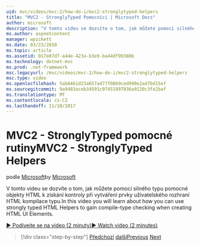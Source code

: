 ```yaml
---
uid: mvc/videos/mvc-2/how-do-i/mvc2-stronglytyped-helpers
title: "MVC2 - StronglyTyped Pomocníci | Microsoft Docs"
author: microsoft
description: "V tomto videu se dozvíte o tom, jak můžete pomocí silného typu pomocné objekty HTML k získání kontroly při vytváření prvky uživatelského rozhraní HTML kompilace typu."
ms.author: aspnetcontent
manager: wpickett
ms.date: 03/23/2010
ms.topic: article
ms.assetid: 017e87d7-a44e-423a-b3e9-ba44df99388b
ms.technology: dotnet-mvc
ms.prod: .net-framework
msc.legacyurl: /mvc/videos/mvc-2/how-do-i/mvc2-stronglytyped-helpers
msc.type: video
ms.openlocfilehash: 5ab8461d23a657ad77f08b9ced990e2ad7bd15ef
ms.sourcegitcommit: 9a9483aceb34591c97451997036a9120c3fe2baf
ms.translationtype: MT
ms.contentlocale: cs-CZ
ms.lasthandoff: 11/10/2017
---
```

<a name="mvc2---stronglytyped-helpers"></a><span data-ttu-id="5c6c7-103">MVC2 - StronglyTyped pomocné rutiny</span><span class="sxs-lookup"><span data-stu-id="5c6c7-103">MVC2 - StronglyTyped Helpers</span></span>
====================
<span data-ttu-id="5c6c7-104">podle [Microsoft](https://github.com/microsoft)</span><span class="sxs-lookup"><span data-stu-id="5c6c7-104">by [Microsoft](https://github.com/microsoft)</span></span>

<span data-ttu-id="5c6c7-105">V tomto videu se dozvíte o tom, jak můžete pomocí silného typu pomocné objekty HTML k získání kontroly při vytváření prvky uživatelského rozhraní HTML kompilace typu.</span><span class="sxs-lookup"><span data-stu-id="5c6c7-105">In this video you will learn about how you can use strongly typed HTML Helpers to gain compile-type checking when creating HTML UI Elements.</span></span>

[<span data-ttu-id="5c6c7-106">&#9654; Podívejte se na video (2 minuty)</span><span class="sxs-lookup"><span data-stu-id="5c6c7-106">&#9654; Watch video (2 minutes)</span></span>](https://channel9.msdn.com/Blogs/ASP-NET-Site-Videos/mvc2-stronglytyped-helpers)

>[!div class="step-by-step"]
<span data-ttu-id="5c6c7-107">[Předchozí](mvc2-html-encoding.md)
[další](mvc2-model-validation.md)</span><span class="sxs-lookup"><span data-stu-id="5c6c7-107">[Previous](mvc2-html-encoding.md)
[Next](mvc2-model-validation.md)</span></span>
